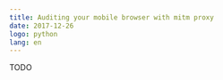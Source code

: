 ```yaml
---
title: Auditing your mobile browser with mitm proxy
date: 2017-12-26
logo: python
lang: en
---
```


TODO

